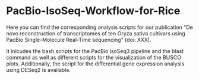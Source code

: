 # PacBio-IsoSeq-Workflow-for-Rice

Here you can find the corresponding analysis scripts for our publication "De novo reconstruction of transcriptomes of ten Oryza sativa cultivars using PacBio Single-Molecule Real-Time sequencing" (doi: XXX).

It inlcudes the bash scripts for the PacBio IsoSeq3 pipeline and the blast command as well as different scripts for the visualization of the BUSCO plots. Additionally, the script for the differential gene expression analysis using DESeq2 is available.
